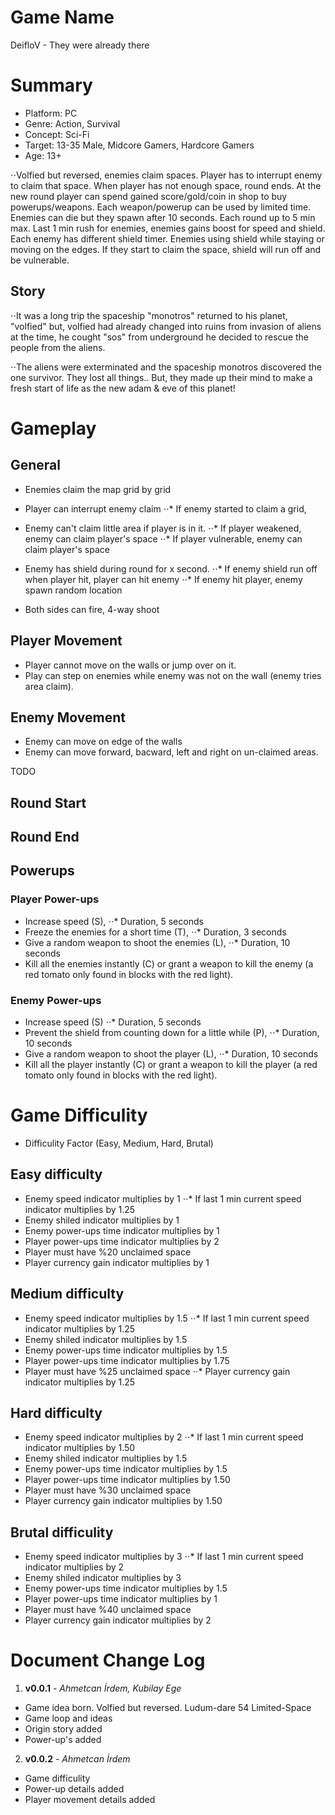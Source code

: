 # Game Name
DeifloV - They were already there

# Summary

- Platform: PC
- Genre: Action, Survival
- Concept: Sci-Fi
- Target: 13-35 Male, Midcore Gamers, Hardcore Gamers
- Age: 13+

⋅⋅Volfied but reversed, enemies claim spaces. Player has to interrupt enemy to claim that space. When player has not enough space, round ends. At the new round player can spend gained score/gold/coin in shop to buy powerups/weapons. Each weapon/powerup can be used by limited time. Enemies can die but they spawn after 10 seconds. Each round up to 5 min max. Last 1 min rush for enemies, enemies gains boost for speed and shield. Each enemy has different shield timer. Enemies using shield while staying or moving on the edges. If they start to claim the space, shield will run off and be vulnerable. 

## Story
⋅⋅It was a long trip the spaceship "monotros" returned to his planet, "volfied" but, volfied had already changed into ruins from invasion of aliens at the time, he cought "sos" from underground he decided to rescue the people from the aliens.

⋅⋅The aliens were exterminated and the spaceship monotros discovered the one survivor. They lost all things.. But, they made up their mind to make a fresh start of life
as the new adam & eve of this planet!

# Gameplay


## General
- Enemies claim the map grid by grid
- Player can interrupt enemy claim
⋅⋅* If enemy started to claim a grid, 

- Enemy can't claim little area if player is in it.
⋅⋅* If player weakened, enemy can claim player's space
⋅⋅* If player vulnerable, enemy can claim player's space

- Enemy has shield during round for x second.
⋅⋅* If enemy shield run off when player hit, player can hit enemy
⋅⋅* If enemy hit player, enemy spawn random location

- Both sides can fire, 4-way shoot

## Player Movement
- Player cannot move on the walls or jump over on it.
- Play can step on enemies while enemy was not on the wall (enemy tries area claim).

## Enemy Movement
- Enemy can move on edge of the walls
- Enemy can move forward, bacward, left and right on un-claimed areas.

TODO
## Round Start
## Round End

## Powerups
### Player Power-ups
- Increase speed (S),
⋅⋅* Duration, 5 seconds 
- Freeze the enemies for a short time (T), 
⋅⋅* Duration, 3 seconds 
- Give a random weapon to shoot the enemies (L), 
⋅⋅* Duration, 10 seconds 
- Kill all the enemies instantly (C) or grant a weapon to kill the enemy (a red tomato only found in blocks with the red light).

### Enemy Power-ups
- Increase speed (S)
⋅⋅* Duration, 5 seconds
- Prevent the shield from counting down for a little while (P), 
⋅⋅* Duration, 10 seconds
- Give a random weapon to shoot the player (L), 
⋅⋅* Duration, 10 seconds
- Kill all the player instantly (C) or grant a weapon to kill the player (a red tomato only found in blocks with the red light).

# Game Difficulity
- Difficulity Factor (Easy, Medium, Hard, Brutal)

## Easy difficulty
- Enemy speed indicator multiplies by 1
⋅⋅* If last 1 min current speed indicator multiplies by 1.25
- Enemy shiled indicator multiplies by 1
- Enemy power-ups time indicator multiplies by 1
- Player power-ups time indicator multiplies by 2
- Player must have %20 unclaimed space
- Player currency gain indicator multiplies by 1

## Medium difficulty
- Enemy speed indicator multiplies by 1.5
⋅⋅* If last 1 min current speed indicator multiplies by 1.25
- Enemy shiled indicator multiplies by 1.5
- Enemy power-ups time indicator multiplies by 1.5
- Player power-ups time indicator multiplies by 1.75
- Player must have %25 unclaimed space
⋅⋅* Player currency gain indicator multiplies by 1.25

## Hard difficulty
- Enemy speed indicator multiplies by 2
⋅⋅* If last 1 min current speed indicator multiplies by 1.50
- Enemy shiled indicator multiplies by 1.5
- Enemy power-ups time indicator multiplies by 1.5
- Player power-ups time indicator multiplies by 1.50
- Player must have %30 unclaimed space
- Player currency gain indicator multiplies by 1.50

## Brutal difficulity
- Enemy speed indicator multiplies by 3
⋅⋅* If last 1 min current speed indicator multiplies by 2
- Enemy shiled indicator multiplies by 3
- Enemy power-ups time indicator multiplies by 1.5
- Player power-ups time indicator multiplies by 1
- Player must have %40 unclaimed space
- Player currency gain indicator multiplies by 2

# Document Change Log
1. **v0.0.1** - *Ahmetcan İrdem, Kubilay Ege*
- Game idea born. Volfied but reversed. Ludum-dare 54 Limited-Space
- Game loop and ideas
- Origin story added
- Power-up's added
2. **v0.0.2** - *Ahmetcan İrdem*
- Game difficulity 
- Power-up details added
- Player movement details added


